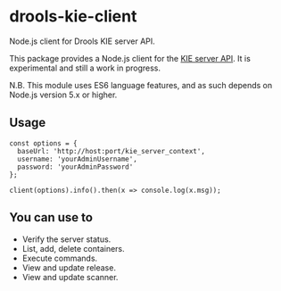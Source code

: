 # drools-kie-client

Node.js client for Drools KIE server API.

This package provides a Node.js client for the [KIE server API][1].
It is experimental and still a work in progress.

N.B. This module uses ES6 language features, and as such depends on Node.js version 5.x
or higher.


## Usage

    const options = {
      baseUrl: 'http://host:port/kie_server_context',
      username: 'yourAdminUsername',
      password: 'yourAdminPassword'
    };

    client(options).info().then(x => console.log(x.msg));

## You can use to

* Verify the server status.
* List, add, delete containers.
* Execute commands.
* View and update release.
* View and update scanner.


[1]: http://docs.jboss.org/drools/release/6.4.0.Final/drools-docs/html/ch22.html#d0e24633